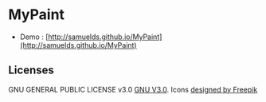 # MyPaint

- Demo : [http://samuelds.github.io/MyPaint](http://samuelds.github.io/MyPaint)

## Licenses
GNU GENERAL PUBLIC LICENSE v3.0 [GNU V3.0](http://www.gnu.org/licenses/gpl-3.0.en.html).
Icons [designed by Freepik](http://www.freepik.com/)
